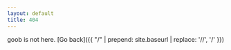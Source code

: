 ```yaml
---
layout: default
title: 404
---
```


goob is not here. [Go back]({{ "/" | prepend: site.baseurl | replace: '//', '/' }})
